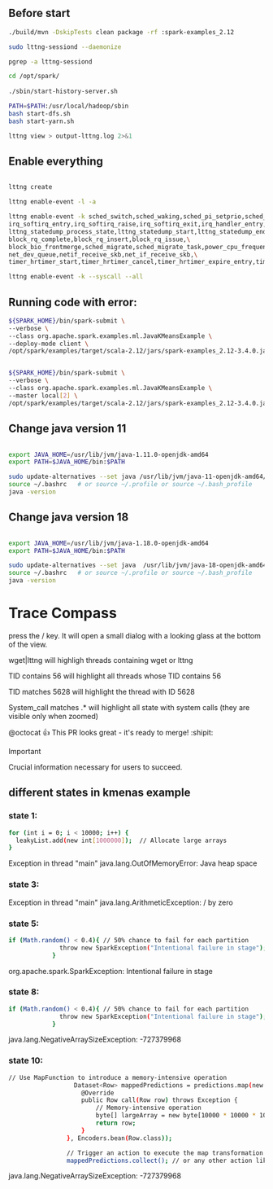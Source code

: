 
## Before start
```bash
./build/mvn -DskipTests clean package -rf :spark-examples_2.12

sudo lttng-sessiond --daemonize

pgrep -a lttng-sessiond

cd /opt/spark/
 
./sbin/start-history-server.sh

PATH=$PATH:/usr/local/hadoop/sbin
bash start-dfs.sh
bash start-yarn.sh

lttng view > output-lttng.log 2>&1

```

## Enable everything

```bash

lttng create

lttng enable-event -l -a

lttng enable-event -k sched_switch,sched_waking,sched_pi_setprio,sched_process_fork,sched_process_exit,sched_process_free,sched_wakeup,\
irq_softirq_entry,irq_softirq_raise,irq_softirq_exit,irq_handler_entry,irq_handler_exit,\
lttng_statedump_process_state,lttng_statedump_start,lttng_statedump_end,lttng_statedump_network_interface,lttng_statedump_block_device,\
block_rq_complete,block_rq_insert,block_rq_issue,\
block_bio_frontmerge,sched_migrate,sched_migrate_task,power_cpu_frequency,\
net_dev_queue,netif_receive_skb,net_if_receive_skb,\
timer_hrtimer_start,timer_hrtimer_cancel,timer_hrtimer_expire_entry,timer_hrtimer_expire_exit

lttng enable-event -k --syscall --all

```


## Running code with error: 

```bash
${SPARK_HOME}/bin/spark-submit \
--verbose \
--class org.apache.spark.examples.ml.JavaKMeansExample \
--deploy-mode client \
/opt/spark/examples/target/scala-2.12/jars/spark-examples_2.12-3.4.0.jar 5


${SPARK_HOME}/bin/spark-submit \
--verbose \
--class org.apache.spark.examples.ml.JavaKMeansExample \
--master local[2] \
/opt/spark/examples/target/scala-2.12/jars/spark-examples_2.12-3.4.0.jar 5
```



## Change java version 11
```bash

export JAVA_HOME=/usr/lib/jvm/java-1.11.0-openjdk-amd64
export PATH=$JAVA_HOME/bin:$PATH

sudo update-alternatives --set java /usr/lib/jvm/java-11-openjdk-amd64/bin/java
source ~/.bashrc   # or source ~/.profile or source ~/.bash_profile
java -version
```

## Change java version 18

```bash

export JAVA_HOME=/usr/lib/jvm/java-1.18.0-openjdk-amd64
export PATH=$JAVA_HOME/bin:$PATH

sudo update-alternatives --set java  /usr/lib/jvm/java-18-openjdk-amd64/bin/java 
source ~/.bashrc   # or source ~/.profile or source ~/.bash_profile
java -version

```
# Trace Compass

press the / key. It will open a small dialog with a looking glass at the bottom of the view.

wget|lttng will highligh threads containing wget or lttng

TID contains 56 will highlight all threads whose TID contains 56

TID matches 5628 will highlight the thread with ID 5628

System_call matches .* will highlight all state with system calls (they are visible only when zoomed)

@octocat :+1: This PR looks great - it's ready to merge! :shipit:


> [!IMPORTANT]
> Crucial information necessary for users to succeed.

## different states in kmenas example

### state 1: 

```bash
for (int i = 0; i < 10000; i++) {
  leakyList.add(new int[1000000]);  // Allocate large arrays
}
 ```             
Exception in thread "main" java.lang.OutOfMemoryError: Java heap space


### state 3:

Exception in thread "main" java.lang.ArithmeticException: / by zero


### state 5:

```bash
if (Math.random() < 0.4){ // 50% chance to fail for each partition
              throw new SparkException("Intentional failure in stage");
            }
  ```             
            
org.apache.spark.SparkException: Intentional failure in stage


### state 8:

```bash
if (Math.random() < 0.4){ // 50% chance to fail for each partition
              throw new SparkException("Intentional failure in stage");
            }
 ```  
java.lang.NegativeArraySizeException: -727379968




### state 10:
```bash
// Use MapFunction to introduce a memory-intensive operation
                  Dataset<Row> mappedPredictions = predictions.map(new MapFunction<Row, Row>() {
                    @Override
                    public Row call(Row row) throws Exception {
                        // Memory-intensive operation
                        byte[] largeArray = new byte[10000 * 10000 * 10000]; // Allocate 1GB
                        return row;
                    }
                }, Encoders.bean(Row.class));

                // Trigger an action to execute the map transformation
                mappedPredictions.collect(); // or any other action like count(), show(), et
``` 
java.lang.NegativeArraySizeException: -727379968





